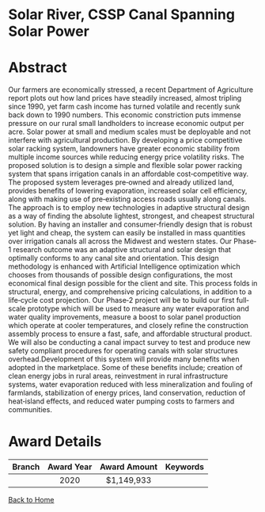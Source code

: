 
Solar River, CSSP Canal Spanning Solar Power
============================================

# Abstract


Our farmers are economically stressed, a recent Department of Agriculture report plots out how land prices have steadily increased, almost tripling since 1990, yet farm cash income has turned volatile and recently sunk back down to 1990 numbers. This economic constriction puts immense pressure on our rural small landholders to increase economic output per acre. Solar power at small and medium scales must be deployable and not interfere with agricultural production. By developing a price competitive solar racking system, landowners have greater economic stability from multiple income sources while reducing energy price volatility risks. The proposed solution is to design a simple and flexible solar power racking system that spans irrigation canals in an affordable cost‐competitive way. The proposed system leverages pre‐owned and already utilized land, provides benefits of lowering evaporation, increased solar cell efficiency, along with making use of pre‐existing access roads usually along canals. The approach is to employ new technologies in adaptive structural design as a way of finding the absolute lightest, strongest, and cheapest structural solution. By having an installer and consumer‐friendly design that is robust yet light and cheap, the system can easily be installed in mass quantities over irrigation canals all across the Midwest and western states. Our Phase‐1 research outcome was an adaptive structural and solar design that optimally conforms to any canal site and orientation. This design methodology is enhanced with Artificial Intelligence optimization which chooses from thousands of possible design configurations, the most economical final design possible for the client and site. This process folds in structural, energy, and comprehensive pricing calculations, in addition to a life‐cycle cost projection. Our Phase‐2 project will be to build our first full‐scale prototype which will be used to measure any water evaporation and water quality improvements, measure a boost to solar panel production which operate at cooler temperatures, and closely refine the construction assembly process to ensure a fast, safe, and affordable structural product. We will also be conducting a canal impact survey to test and produce new safety compliant procedures for operating canals with solar structures overhead.Development of this system will provide many benefits when adopted in the marketplace. Some of these benefits include; creation of clean energy jobs in rural areas, reinvestment in rural infrastructure systems, water evaporation reduced with less mineralization and fouling of farmlands, stabilization of energy prices, land conservation, reduction of heat‐island effects, and reduced water pumping costs to farmers and communities.  

# Award Details

|Branch|Award Year|Award Amount|Keywords|
| :---: | :---: | :---: | :---: |
||2020|$1,149,933||
  
  


[Back to Home](https://github.com/chrischow/dod_sbir_awards/Reports/JT/#39)